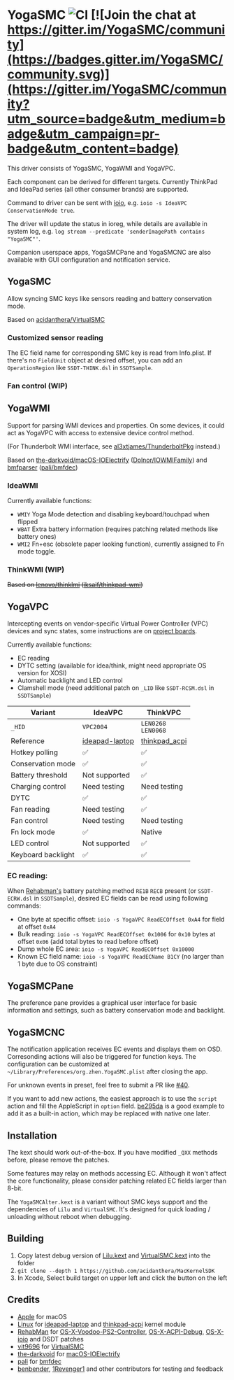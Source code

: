 # YogaSMC ![CI](https://github.com/zhen-zen/YogaSMC/workflows/CI/badge.svg) [![Join the chat at https://gitter.im/YogaSMC/community](https://badges.gitter.im/YogaSMC/community.svg)](https://gitter.im/YogaSMC/community?utm_source=badge&utm_medium=badge&utm_campaign=pr-badge&utm_content=badge)

This driver consists of YogaSMC, YogaWMI and YogaVPC.

Each component can be derived for different targets. Currently ThinkPad and IdeaPad series (all other consumer brands) are supported.

Command to driver can be sent with [ioio](https://github.com/RehabMan/OS-X-ioio), e.g. `ioio -s IdeaVPC ConservationMode true`.

The driver will update the status in ioreg, while details are available in system log, e.g. `log stream --predicate 'senderImagePath contains "YogaSMC"'`. 

Companion userspace apps, YogaSMCPane and YogaSMCNC are also available with GUI configuration and notification service.

## YogaSMC
Allow syncing SMC keys like sensors reading and battery conservation mode.

Based on [acidanthera/VirtualSMC](https://github.com/acidanthera/VirtualSMC/)

### Customized sensor reading
The EC field name for corresponding SMC key is read from Info.plist. If there's no `FieldUnit` object at desired offset, you can add an `OperationRegion` like `SSDT-THINK.dsl` in `SSDTSample`.

### Fan control (WIP)

## YogaWMI
Support for parsing WMI devices and properties. On some devices, it could act as YogaVPC with access to extensive device control method.

(For Thunderbolt WMI interface, see [al3xtjames/ThunderboltPkg](https://github.com/al3xtjames/ThunderboltPkg) instead.)

Based on [the-darkvoid/macOS-IOElectrify](https://github.com/the-darkvoid/macOS-IOElectrify/) ([Dolnor/IOWMIFamily](https://github.com/Dolnor/IOWMIFamily/)) and [bmfparser](https://github.com/zhen-zen/bmfparser) ([pali/bmfdec](https://github.com/pali/bmfdec))

### IdeaWMI
Currently available functions:
- `WMIY` Yoga Mode detection and disabling keyboard/touchpad when flipped
- `WBAT` Extra battery information (requires patching related methods like battery ones)
- `WMI2` Fn+esc (obsolete paper looking function), currently assigned to Fn mode toggle.

### ThinkWMI (WIP)
~~Based on [lenovo/thinklmi](https://github.com/lenovo/thinklmi) ([iksaif/thinkpad-wmi](https://github.com/iksaif/thinkpad-wmi))~~

## YogaVPC
Intercepting events on vendor-specific Virtual Power Controller (VPC) devices and sync states, some instructions are on [project boards](https://github.com/zhen-zen/YogaSMC/projects/).

Currently available functions:
- EC reading
- DYTC setting (available for idea/think, might need appropriate OS version for XOSI)
- Automatic backlight and LED control
- Clamshell mode (need additional patch on `_LID` like  `SSDT-RCSM.dsl` in `SSDTSample`)

| Variant | IdeaVPC  | ThinkVPC |
| ------ | --------- | -------- |
| `_HID` | `VPC2004` | `LEN0268`<br>`LEN0068` |
| Reference | [ideapad-laptop](https://github.com/torvalds/linux/blob/master/drivers/platform/x86/ideapad-laptop.c) | [thinkpad_acpi](https://github.com/torvalds/linux/blob/master/drivers/platform/x86/thinkpad_acpi.c) |
| Hotkey polling | ✅ | ✅ |
| Conservation mode | ✅ | ✅ |
| Battery threshold | Not supported | ✅ |
| Charging control | Need testing | Need testing |
| DYTC | ✅ | ✅ |
| Fan reading | Need testing | ✅ |
| Fan control | Need testing | Need testing |
| Fn lock mode | ✅ | Native |
| LED control | Not supported | ✅ |
| Keyboard backlight | ✅ | ✅ |

### EC reading:
When [Rehabman's](https://www.tonymacx86.com/threads/guide-how-to-patch-dsdt-for-working-battery-status.116102/) battery patching method `RE1B` `RECB` present (or  `SSDT-ECRW.dsl` in `SSDTSample`), desired EC fields can be read using following commands:

- One byte at specific offset: `ioio -s YogaVPC ReadECOffset 0xA4` for field at offset `0xA4`
- Bulk reading: `ioio -s YogaVPC ReadECOffset 0x1006` for `0x10` bytes at offset `0x06` (add total bytes to read before offset)
- Dump whole EC area: `ioio -s YogaVPC ReadECOffset 0x10000`
- Known EC field name: `ioio -s YogaVPC ReadECName B1CY` (no larger than 1 byte due to OS constraint)

## YogaSMCPane
The preference pane provides a graphical user interface for basic information and settings, such as battery conservation mode and backlight.

## YogaSMCNC
The notification application receives EC events and displays them on OSD. Corresonding actions will also be triggered for function keys. The configuration can be customized at `~/Library/Preferences/org.zhen.YogaSMC.plist` after closing the app.

For unknown events in preset, feel free to submit a PR like [#40](https://github.com/zhen-zen/YogaSMC/pull/40).

If you want to add new actions, the easiest approach is to use the `script` action and fill the AppleScript in `option` field. [be295da](https://github.com/zhen-zen/YogaSMC/commit/be295dad333866cf23466d7e068354bc4c1f02ea) is a good example to add it as a built-in action, which may be replaced with native one later.

## Installation
The kext should work out-of-the-box. If you have modified `_QXX` methods before, please remove the patches.

Some features may relay on methods accessing EC. Although it won't affect the core functionality, please consider patching related EC fields larger than 8-bit.

The `YogaSMCAlter.kext` is a variant without SMC keys support and the dependencies of `Lilu` and `VirtualSMC`. It's designed for quick loading / unloading without reboot when debugging. 

## Building
1. Copy latest debug version of [Lilu.kext](https://github.com/acidanthera/Lilu/releases/latest) and [VirtualSMC.kext](https://github.com/acidanthera/VirtualSMC/releases/latest) into the folder
2. `git clone --depth 1 https://github.com/acidanthera/MacKernelSDK`
3. In Xcode, Select build target on upper left and click the button on the left

## Credits
- [Apple](https://www.apple.com) for macOS
- [Linux](https://www.linux.org) for [ideapad-laptop](https://github.com/torvalds/linux/blob/master/drivers/platform/x86/ideapad-laptop.c) and [thinkpad-acpi](https://github.com/torvalds/linux/blob/master/drivers/platform/x86/thinkpad_acpi.c) kernel module  
- [RehabMan](https://github.com/RehabMan) for [OS-X-Voodoo-PS2-Controller](https://github.com/RehabMan/OS-X-Voodoo-PS2-Controller), [OS-X-ACPI-Debug](https://github.com/RehabMan/OS-X-ACPI-Debug), [OS-X-ioio](https://github.com/RehabMan/OS-X-ioio) and DSDT patches
- [vit9696](https://github.com/vit9696) for [VirtualSMC](https://github.com/acidanthera/VirtualSMC)
- [the-darkvoid](https://github.com/the-darkvoid) for [macOS-IOElectrify](https://github.com/the-darkvoid/macOS-IOElectrify)
- [pali](https://github.com/pali) for [bmfdec](https://github.com/pali/bmfdec)
- [benbender](https://github.com/benbender), [1Revenger1](https://github.com/1Revenger1) and other contributors for testing and feedback 
